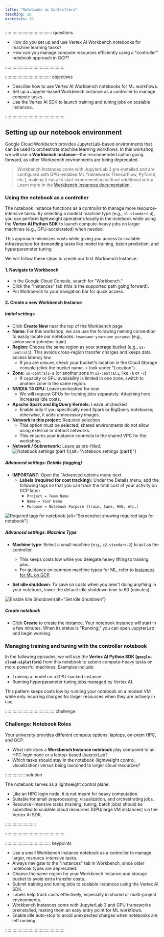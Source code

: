 ```yaml
---
title: "Notebooks as Controllers"
teaching: 20
exercises: 10
---
```


:::::::::::::::::::::::::::::::::::::: questions 

- How do you set up and use Vertex AI Workbench notebooks for machine learning tasks?  
- How can you manage compute resources efficiently using a "controller" notebook approach in GCP?  

::::::::::::::::::::::::::::::::::::::::::::::::

::::::::::::::::::::::::::::::::::::: objectives

- Describe how to use Vertex AI Workbench notebooks for ML workflows.  
- Set up a Jupyter-based Workbench instance as a controller to manage compute tasks.  
- Use the Vertex AI SDK to launch training and tuning jobs on scalable instances.  

::::::::::::::::::::::::::::::::::::::::::::::::

## Setting up our notebook environment
Google Cloud Workbench provides JupyterLab-based environments that can be used to orchestrate machine learning workflows. In this workshop, we will use a **Workbench Instance**—the recommended option going forward, as other Workbench environments are being deprecated.  

> Workbench Instances come with JupyterLab 3 pre-installed and are configured with GPU-enabled ML frameworks (TensorFlow, PyTorch, etc.), making it easy to start experimenting without additional setup. Learn more in the [Workbench Instances documentation](https://cloud.google.com/vertex-ai/docs/workbench/instances/introduction?_gl=1*r0g0e9*_ga*MTczMzg4NDE1OC4xNzU4MzEyMTE0*_ga_WH2QY8WWF5*czE3NTg1NTczMzkkbzMkZzEkdDE3NTg1NjIxNzgkajI3JGwwJGgw).  

### Using the notebook as a controller
The notebook instance functions as a *controller* to manage more resource-intensive tasks. By selecting a modest machine type (e.g., `n1-standard-4`), you can perform lightweight operations locally in the notebook while using the **Vertex AI Python SDK** to launch compute-heavy jobs on larger machines (e.g., GPU-accelerated) when needed.  

This approach minimizes costs while giving you access to scalable infrastructure for demanding tasks like model training, batch prediction, and hyperparameter tuning.  

We will follow these steps to create our first Workbench Instance:

#### 1. Navigate to Workbench
- In the Google Cloud Console, search for "Workbench."  
- Click the "Instances" tab (this is the supported path going forward).  
- Pin Workbench to your navigation bar for quick access.  

#### 2. Create a new Workbench Instance

##### Initial settings
- Click **Create New** near the top of the Workbench page
- **Name**: For this workshop, we can use the following naming convention to easily locate our notebooks: `teamname-yourname-purpose` (e.g., sinkorswim-johndoe-train)
- **Region**: Choose the same region as your storage bucket (e.g., `us-central1`). This avoids cross-region transfer charges and keeps data access latency low.
    - If you are unsure, check your bucket's location in the Cloud Storage console (click the bucket name → look under "Location").
- **Zone:** `us-central1-a` (or another zone in `us-central1`, like `-b` or `-c`)  
  - If capacity or GPU availability is limited in one zone, switch to another zone in the same region.
- **NVIDIA T4 GPU:** Leave unchecked for now  
  - We will request GPUs for training jobs separately. Attaching here increases idle costs.
- **Apache Spark and BigQuery Kernels:** Leave unchecked  
  - Enable only if you specifically need Spark or BigQuery notebooks; otherwise, it adds unnecessary images.
- **Network in this project:** Required selection  
  - This option must be selected; shared environments do not allow using external or default networks.  
  - This ensures your instance connects to the shared VPC for the workshop.
- **Network / Subnetwork:**  Leave as pre-filled.
![Notebook settings (part 1)](https://raw.githubusercontent.com/qualiaMachine/Intro_GCP_for_ML/main/images/new-instance-settings1.jpg){alt="Notebook settings (part1)"}

##### Advanced settings: Details (tagging)

- **IMPORTANT:** Open the "Advanced optoins menu next
  -  **Labels (required for cost tracking):**  Under the Details menu, add the following tags so that you can track the total cost of your activity on GCP later:
      - `Project = Team Name`
      - `Name = Your Name`
      - `Purpose = Notebook Purpose (train, tune, RAG, etc.)`
        
![Required tags for notebook.](https://raw.githubusercontent.com/qualiaMachine/Intro_GCP_for_ML/main/images/new-instance-tags.jpg){alt="Screenshot showing required tags for notebook"}


##### Advanced settings: Machine Type 

- **Machine type**: Select a small machine (e.g., `e2-standard-2`) to act as the controller.  
  - This keeps costs low while you delegate heavy lifting to training jobs.  
  - For guidance on common machine types for ML, refer to [Instances for ML on GCP](../instances-for-ML.html).

- **Set idle shutdown**: To save on costs when you aren't doing anything in your notebook, lower the default idle shutdown time to 60 (minutes).

![Enable Idle Shutdown](https://raw.githubusercontent.com/qualiaMachine/Intro_GCP_for_ML/main/images/new-instance-idleshutdown.jpg){alt="Set Idle Shutdown"}


##### Create notebook 
- Click **Create** to create the instance. Your notebook instance will start in a few minutes. When its status is "Running," you can open JupyterLab and begin working.  

### Managing training and tuning with the controller notebook
In the following episodes, we will use the **Vertex AI Python SDK (`google-cloud-aiplatform`)** from this notebook to submit compute-heavy tasks on more powerful machines. Examples include:  

- Training a model on a GPU-backed instance.  
- Running hyperparameter tuning jobs managed by Vertex AI.  

This pattern keeps costs low by running your notebook on a modest VM while only incurring charges for larger resources when they are actively in use.  

:::::::::::::::::::::::::::::::::::::::: challenge

### Challenge: Notebook Roles

Your university provides different compute options: laptops, on-prem HPC, and GCP.  

- What role does a **Workbench Instance notebook** play compared to an HPC login node or a laptop-based JupyterLab?  
- Which tasks should stay in the notebook (lightweight control, visualization) versus being launched to larger cloud resources?  

:::::::::::::::: solution

The notebook serves as a lightweight control plane.  
- Like an HPC login node, it is not meant for heavy computation.  
- Suitable for small preprocessing, visualization, and orchestrating jobs.  
- Resource-intensive tasks (training, tuning, batch jobs) should be submitted to scalable cloud resources (GPU/large VM instances) via the Vertex AI SDK.  

:::::::::::::::::::::::::

::::::::::::::::::::::::::::::::::::::::::::::::

::::::::::::::::::::::::::::::::::::: keypoints 

- Use a small Workbench Instance notebook as a controller to manage larger, resource-intensive tasks.  
- Always navigate to the "Instances" tab in Workbench, since older notebook types are deprecated.  
- Choose the same region for your Workbench Instance and storage bucket to avoid extra transfer costs.  
- Submit training and tuning jobs to scalable instances using the Vertex AI SDK.  
- Labels help track costs effectively, especially in shared or multi-project environments.  
- Workbench Instances come with JupyterLab 3 and GPU frameworks preinstalled, making them an easy entry point for ML workflows.  
- Enable idle auto-stop to avoid unexpected charges when notebooks are left running.  

::::::::::::::::::::::::::::::::::::::::::::::::
